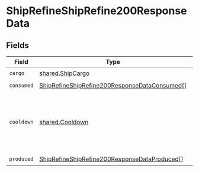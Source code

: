 # ShipRefineShipRefine200ResponseData


## Fields

| Field                                                                                                                   | Type                                                                                                                    | Required                                                                                                                | Description                                                                                                             |
| ----------------------------------------------------------------------------------------------------------------------- | ----------------------------------------------------------------------------------------------------------------------- | ----------------------------------------------------------------------------------------------------------------------- | ----------------------------------------------------------------------------------------------------------------------- |
| `cargo`                                                                                                                 | [shared.ShipCargo](../../models/shared/shipcargo.md)                                                                    | :heavy_check_mark:                                                                                                      | N/A                                                                                                                     |
| `consumed`                                                                                                              | [ShipRefineShipRefine200ResponseDataConsumed](../../models/operations/shiprefineshiprefine200responsedataconsumed.md)[] | :heavy_check_mark:                                                                                                      | N/A                                                                                                                     |
| `cooldown`                                                                                                              | [shared.Cooldown](../../models/shared/cooldown.md)                                                                      | :heavy_check_mark:                                                                                                      | A cooldown is a period of time in which a ship cannot perform certain actions.                                          |
| `produced`                                                                                                              | [ShipRefineShipRefine200ResponseDataProduced](../../models/operations/shiprefineshiprefine200responsedataproduced.md)[] | :heavy_check_mark:                                                                                                      | N/A                                                                                                                     |